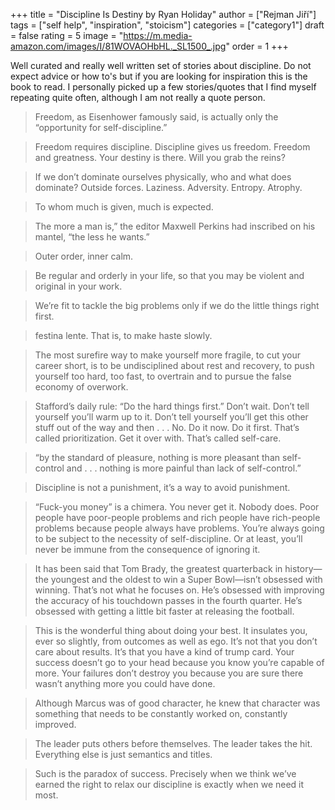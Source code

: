 +++
title = "Discipline Is Destiny by Ryan Holiday"
author = ["Rejman Jiří"]
tags = ["self help", "inspiration", "stoicism"]
categories = ["category1"]
draft = false
rating = 5
image = "https://m.media-amazon.com/images/I/81WOVAOHbHL._SL1500_.jpg"
order = 1
+++

Well curated and really well written set of stories about discipline. Do not expect advice or how to's but if you are looking for inspiration this is the book to read. I personally picked up a few stories/quotes that I find myself repeating quite often, although I am not really a quote person.

<!--more-->

> Freedom, as Eisenhower famously said, is actually only the “opportunity for self-discipline.”

> Freedom requires discipline. Discipline gives us freedom. Freedom and greatness. Your destiny is there. Will you grab the reins?

> If we don’t dominate ourselves physically, who and what does dominate? Outside forces. Laziness. Adversity. Entropy. Atrophy.

> To whom much is given, much is expected.

> The more a man is,” the editor Maxwell Perkins had inscribed on his mantel, “the less he wants.”

> Outer order, inner calm.

> Be regular and orderly in your life, so that you may be violent and original in your work.

> We’re fit to tackle the big problems only if we do the little things right first.

> festina lente. That is, to make haste slowly.

> The most surefire way to make yourself more fragile, to cut your career short, is to be undisciplined about rest and recovery, to push yourself too hard, too fast, to overtrain and to pursue the false economy of overwork.

> Stafford’s daily rule: “Do the hard things first.” Don’t wait. Don’t tell yourself you’ll warm up to it. Don’t tell yourself you’ll get this other stuff out of the way and then . . . No. Do it now. Do it first. That’s called prioritization. Get it over with. That’s called self-care.

> “by the standard of pleasure, nothing is more pleasant than self-control and . . . nothing is more painful than lack of self-control.”

> Discipline is not a punishment, it’s a way to avoid punishment.

> “Fuck-you money” is a chimera. You never get it. Nobody does. Poor people have poor-people problems and rich people have rich-people problems because people always have problems. You’re always going to be subject to the necessity of self-discipline. Or at least, you’ll never be immune from the consequence of ignoring it.

> It has been said that Tom Brady, the greatest quarterback in history—the youngest and the oldest to win a Super Bowl—isn’t obsessed with winning. That’s not what he focuses on. He’s obsessed with improving the accuracy of his touchdown passes in the fourth quarter. He’s obsessed with getting a little bit faster at releasing the football.

> This is the wonderful thing about doing your best. It insulates you, ever so slightly, from outcomes as well as ego. It’s not that you don’t care about results. It’s that you have a kind of trump card. Your success doesn’t go to your head because you know you’re capable of more. Your failures don’t destroy you because you are sure there wasn’t anything more you could have done.

> Although Marcus was of good character, he knew that character was something that needs to be constantly worked on, constantly improved.

> The leader puts others before themselves. The leader takes the hit. Everything else is just semantics and titles.

> Such is the paradox of success. Precisely when we think we’ve earned the right to relax our discipline is exactly when we need it most.
